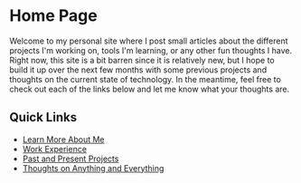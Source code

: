 # Home Page

Welcome to my personal site where I post small articles about the different projects I'm working on, tools I'm learning, or any other fun thoughts I have.  Right now, this site is a bit barren since it is relatively new, but I hope to build it up over the next few months with some previous projects and thoughts on the current state of technology.  In the meantime, feel free to check out each of the links below and let me know what your thoughts are.

## Quick Links
* [Learn More About Me](https://salata.software/about/)
* [Work Experience](https://salata.software/about/experience/)
* [Past and Present Projects](https://salata.software/projects/)
* [Thoughts on Anything and Everything](https://salata.software/posts/)